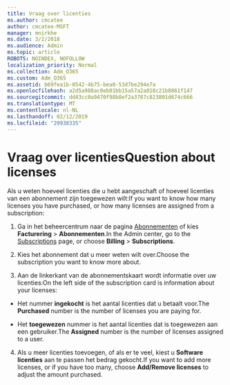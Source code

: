 ```yaml
---
title: Vraag over licenties
ms.author: cmcatee
author: cmcatee-MSFT
manager: mnirkhe
ms.date: 3/2/2018
ms.audience: Admin
ms.topic: article
ROBOTS: NOINDEX, NOFOLLOW
localization_priority: Normal
ms.collection: Adm_O365
ms.custom: Adm_O365
ms.assetid: b69fea1b-0542-4b75-bea0-53d7be294e7a
ms.openlocfilehash: a2d5a988ac0eb01bb15a57a2a018c21b8861f147
ms.sourcegitcommit: dd43cc0a9470f98b8ef2a3787c823801d674c666
ms.translationtype: MT
ms.contentlocale: nl-NL
ms.lasthandoff: 02/12/2019
ms.locfileid: "29938335"
---
```

# <a name="question-about-licenses"></a><span data-ttu-id="6ed18-102">Vraag over licenties</span><span class="sxs-lookup"><span data-stu-id="6ed18-102">Question about licenses</span></span>

<span data-ttu-id="6ed18-103">Als u weten hoeveel licenties die u hebt aangeschaft of hoeveel licenties van een abonnement zijn toegewezen wilt:</span><span class="sxs-lookup"><span data-stu-id="6ed18-103">If you want to know how many licenses you have purchased, or how many licenses are assigned from a subscription:</span></span>
  
1. <span data-ttu-id="6ed18-104">Ga in het beheercentrum naar de pagina [Abonnementen](https://go.microsoft.com/fwlink/p/?linkid=842054) of kies **Facturering** \> **Abonnementen**.</span><span class="sxs-lookup"><span data-stu-id="6ed18-104">In the Admin center, go to the [Subscriptions](https://go.microsoft.com/fwlink/p/?linkid=842054) page, or choose **Billing** \> **Subscriptions**.</span></span>
    
2. <span data-ttu-id="6ed18-105">Kies het abonnement dat u meer weten wilt over.</span><span class="sxs-lookup"><span data-stu-id="6ed18-105">Choose the subscription you want to know more about.</span></span>
    
3. <span data-ttu-id="6ed18-106">Aan de linkerkant van de abonnementskaart wordt informatie over uw licenties:</span><span class="sxs-lookup"><span data-stu-id="6ed18-106">On the left side of the subscription card is information about your licenses:</span></span>
    
  - <span data-ttu-id="6ed18-107">Het nummer **ingekocht** is het aantal licenties dat u betaalt voor.</span><span class="sxs-lookup"><span data-stu-id="6ed18-107">The **Purchased** number is the number of licenses you are paying for.</span></span> 
    
  - <span data-ttu-id="6ed18-108">Het **toegewezen** nummer is het aantal licenties dat is toegewezen aan een gebruiker.</span><span class="sxs-lookup"><span data-stu-id="6ed18-108">The **Assigned** number is the number of licenses assigned to a user.</span></span> 
    
4. <span data-ttu-id="6ed18-109">Als u meer licenties toevoegen, of als er te veel, kiest u **Software licenties** aan te passen het bedrag gekocht.</span><span class="sxs-lookup"><span data-stu-id="6ed18-109">If you want to add more licenses, or if you have too many, choose **Add/Remove licenses** to adjust the amount purchased.</span></span> 
    

